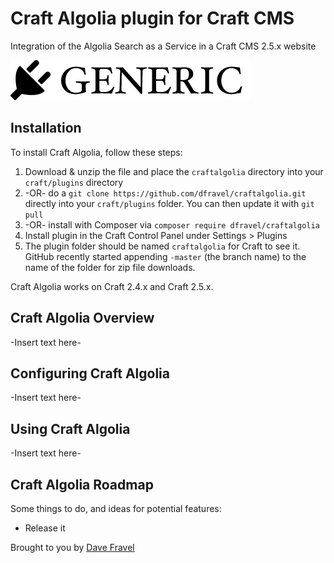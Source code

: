 # Craft Algolia plugin for Craft CMS

Integration of the Algolia Search as a Service in a Craft CMS 2.5.x website

![Screenshot](resources/screenshots/plugin_logo.png)

## Installation

To install Craft Algolia, follow these steps:

1. Download & unzip the file and place the `craftalgolia` directory into your `craft/plugins` directory
2.  -OR- do a `git clone https://github.com/dfravel/craftalgolia.git` directly into your `craft/plugins` folder.  You can then update it with `git pull`
3.  -OR- install with Composer via `composer require dfravel/craftalgolia`
4. Install plugin in the Craft Control Panel under Settings > Plugins
5. The plugin folder should be named `craftalgolia` for Craft to see it.  GitHub recently started appending `-master` (the branch name) to the name of the folder for zip file downloads.

Craft Algolia works on Craft 2.4.x and Craft 2.5.x.

## Craft Algolia Overview

-Insert text here-

## Configuring Craft Algolia

-Insert text here-

## Using Craft Algolia

-Insert text here-

## Craft Algolia Roadmap

Some things to do, and ideas for potential features:

* Release it

Brought to you by [Dave Fravel](https://davefravel.com)
